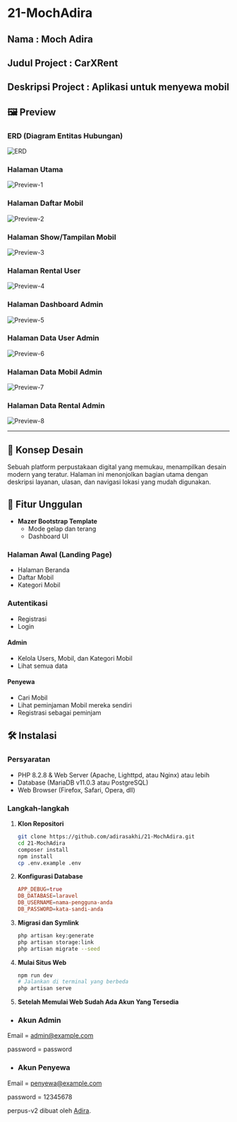 # 21-MochAdira
## Nama : Moch Adira
## Judul Project : CarXRent
## Deskripsi Project : Aplikasi untuk menyewa mobil
## 🖼️ Preview

### ERD (Diagram Entitas Hubungan)

![ERD](https://github.com/adirasakhi/21-MochAdira/blob/main/erd.png)

### Halaman Utama

![Preview-1](https://github.com/adirasakhi/21-MochAdira/blob/main/preview-1.png?raw=true)

### Halaman Daftar Mobil

![Preview-2](https://github.com/adirasakhi/21-MochAdira/blob/main/preview-2.png?raw=true)

### Halaman Show/Tampilan Mobil

![Preview-3](https://github.com/adirasakhi/21-MochAdira/blob/main/preview-3.png?raw=true)

### Halaman Rental User

![Preview-4](https://github.com/adirasakhi/21-MochAdira/blob/main/preview-4.png?raw=true)

### Halaman Dashboard Admin

![Preview-5](https://github.com/adirasakhi/21-MochAdira/blob/main/preview-5.png?raw=true)

### Halaman Data User Admin

![Preview-6](https://github.com/adirasakhi/21-MochAdira/blob/main/preview-6.png?raw=true)

### Halaman Data Mobil Admin

![Preview-7](https://github.com/adirasakhi/21-MochAdira/blob/main/preview-7.png?raw=true)

### Halaman Data Rental Admin

![Preview-8](https://github.com/adirasakhi/21-MochAdira/blob/main/preview-8.png?raw=true)

---

## 🎨 Konsep Desain

Sebuah platform perpustakaan digital yang memukau, menampilkan desain modern yang teratur. Halaman ini menonjolkan bagian utama dengan deskripsi layanan, ulasan, dan navigasi lokasi yang mudah digunakan.

## 🚀 Fitur Unggulan

- **Mazer Bootstrap Template**
  - Mode gelap dan terang
  - Dashboard UI

### Halaman Awal (Landing Page)

- Halaman Beranda
- Daftar Mobil
- Kategori Mobil

### Autentikasi

- Registrasi
- Login


#### Admin

- Kelola Users, Mobil, dan Kategori Mobil
- Lihat semua data

#### Penyewa

- Cari Mobil
- Lihat peminjaman Mobil mereka sendiri
- Registrasi sebagai peminjam


## 🛠️ Instalasi

### Persyaratan

- PHP 8.2.8 & Web Server (Apache, Lighttpd, atau Nginx) atau lebih
- Database (MariaDB v11.0.3 atau PostgreSQL)
- Web Browser (Firefox, Safari, Opera, dll)

### Langkah-langkah

1. **Klon Repositori**

    ```bash
    git clone https://github.com/adirasakhi/21-MochAdira.git
    cd 21-MochAdira
    composer install
    npm install
    cp .env.example .env
    ```

2. **Konfigurasi Database**

    ```conf
    APP_DEBUG=true
    DB_DATABASE=laravel
    DB_USERNAME=nama-pengguna-anda
    DB_PASSWORD=kata-sandi-anda
    ```

3. **Migrasi dan Symlink**

    ```bash
    php artisan key:generate
    php artisan storage:link
    php artisan migrate --seed
    ```

4. **Mulai Situs Web**

    ```bash
    npm run dev
    # Jalankan di terminal yang berbeda
    php artisan serve
    ```

4. **Setelah Memulai Web Sudah Ada Akun Yang Tersedia**
- ### Akun Admin
Email = admin@example.com

password = password

- ### Akun Penyewa

Email = penyewa@example.com

password = 12345678

perpus-v2 dibuat oleh [Adira](https://instagram.com/adrshki_/).
